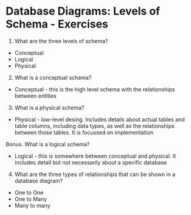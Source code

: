 # Database Diagrams: Levels of Schema - Exercises

1. What are the three levels of schema?

  * Conceptual
  * Logical
  * Physical

2. What is a conceptual schema?

  * Conceptual - this is the high level schema with the relationships between entities

3. What is a physical schema?
  
  * Physical - low-level desing. Includes details about actual tables and table columns, including data types, as well as the relationships between those tables. It is focussed on implementation

Bonus. What is a logical schema?

  * Logical - this is somewhere between conceptual and physical. It includes detail but not necessarily about a specific database

4. What are the three types of relationships that can be shown in a database diagram?

  * One to One
  * One to Many
  * Many to many
  